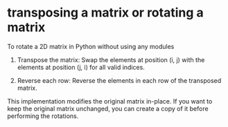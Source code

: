 # transposing a matrix or rotating a matrix

To rotate a 2D matrix in Python without using any modules

1. Transpose the matrix: Swap the elements at position (i, j) with the elements at position (j, i) for all valid indices.

2. Reverse each row: Reverse the elements in each row of the transposed matrix.

This implementation modifies the original matrix in-place. If you want to keep the original matrix unchanged, you can create a copy of it before performing the rotations.
